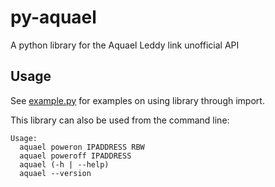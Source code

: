 # py-aquael
A python library for the Aquael Leddy link unofficial API

## Usage
See [example.py](example.py) for examples on using library through import.

This library can also be used from the command line:

```
Usage:
  aquael poweron IPADDRESS RBW
  aquael poweroff IPADDRESS
  aquael (-h | --help)
  aquael --version
```